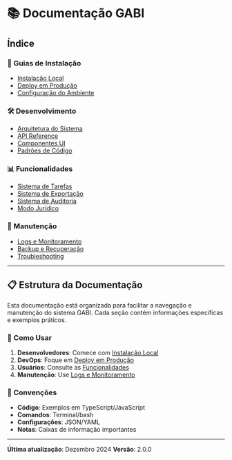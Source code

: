 # 📚 Documentação GABI

## Índice

### 🚀 Guias de Instalação
- [Instalação Local](./INSTALACAO.md)
- [Deploy em Produção](./DEPLOY.md)
- [Configuração do Ambiente](./CONFIGURACAO.md)

### 🛠️ Desenvolvimento
- [Arquitetura do Sistema](./ARQUITETURA.md)
- [API Reference](./API.md)
- [Componentes UI](./COMPONENTES.md)
- [Padrões de Código](./PADROES.md)

### 📊 Funcionalidades
- [Sistema de Tarefas](./TAREFAS.md)
- [Sistema de Exportação](./EXPORTACAO.md)
- [Sistema de Auditoria](./AUDITORIA.md)
- [Modo Jurídico](./MODO_JURIDICO.md)

### 🔧 Manutenção
- [Logs e Monitoramento](./LOGS.md)
- [Backup e Recuperação](./BACKUP.md)
- [Troubleshooting](./TROUBLESHOOTING.md)

---

## 📋 Estrutura da Documentação

Esta documentação está organizada para facilitar a navegação e manutenção do sistema GABI. Cada seção contém informações específicas e exemplos práticos.

### 🎯 Como Usar

1. **Desenvolvedores**: Comece com [Instalação Local](./INSTALACAO.md)
2. **DevOps**: Foque em [Deploy em Produção](./DEPLOY.md)
3. **Usuários**: Consulte as [Funcionalidades](./TAREFAS.md)
4. **Manutenção**: Use [Logs e Monitoramento](./LOGS.md)

### 📝 Convenções

- **Código**: Exemplos em TypeScript/JavaScript
- **Comandos**: Terminal/bash
- **Configurações**: JSON/YAML
- **Notas**: Caixas de informação importantes

---

**Última atualização**: Dezembro 2024
**Versão**: 2.0.0 